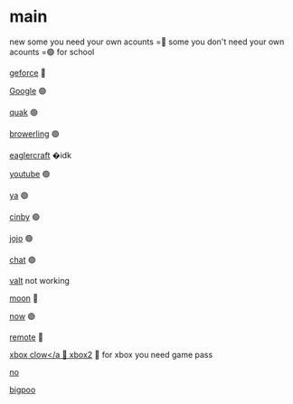 # main
new
some you need your own acounts =🔴
some you don't need your own acounts =🟢
for school 

<a href="https://play.geforcenow.com/mall/">geforce</a> 🔴

<a href="https://www.google.com">Google</a> 🟢

<a href="https://quackprep.org">quak</a> 🟢

<a href="https://browserling.com">browerling</a> 🟢

<a href="https://eaglercraft.com/">eaglercraft</a> �idk

<a href="https://www.youtube.com/">youtube</a> 🟢

<a href="https://fmhy.net/videopiracyguide">ya</a> 🟢

<a href="https://www.cineby.app/">cinby</a> 🟢

<a href="https://mangahaven.net/read/jojo-no-kimyou-na-bouken-steel-ball-runn.oxoo4/en/1793931?number=2">jojo</a> 🟢

<a href="https://chatgpt.com/?openaicom-did=6bb86531-78c2-4bc9-9789-1e8313b00f4a&openaicom_referred=true">chat</a> 🟢

<a href="https://endis.org/">valt</a> not working

<a href="https://web.cloudmoonapp.com/">moon</a> 🔴

<a href="https://now.gg/">now</a> 🟢

<a href="https://remotedesktop.google.com/">remote</a> 🔴

<a href="https://www.xbox.com/en-us/playhttps://www.xbox.com/en-us/play">xbox clow</a 🔴
<a href="https://www.xbox.com/en-US/cloud-gaming">xbox2</a> 🔴 for xbox you need game pass

<a href="https://2369912.playcode.io/">no</a>

<a href="https://fognetwork.github.io/Ingot/">bigpoo</a>
